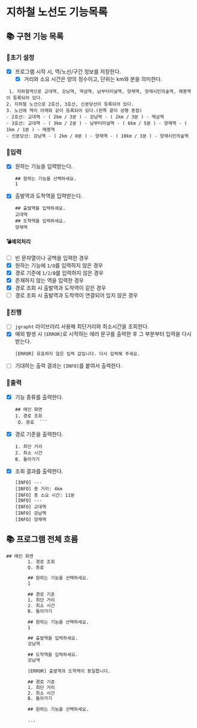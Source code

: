 # 지하철 노선도 기능목록

## 📚 구현 기능 목록

### 💫초기 설정

- [x] 프로그램 시작 시, 역/노선/구간 정보를 저장한다.
    - [x] 거리와 소요 시간은 양의 정수이고, 단위는 km와 분을 의미한다.

```angular2html
 1. 지하철역으로 교대역, 강남역, 역삼역, 남부터미널역, 양재역, 양재시민의숲역, 매봉역이 등록되어 있다.
2. 지하철 노선으로 2호선, 3호선, 신분당선이 등록되어 있다.
3. 노선에 역이 아래와 같이 등록되어 있다.(왼쪽 끝이 상행 종점)
- 2호선: 교대역 - ( 2km / 3분 ) - 강남역 - ( 2km / 3분 ) - 역삼역
- 3호선: 교대역 - ( 3km / 2분 ) - 남부터미널역 - ( 6km / 5분 ) - 양재역 - ( 1km / 1분 ) - 매봉역
- 신분당선: 강남역 - ( 2km / 8분 ) - 양재역 - ( 10km / 3분 ) - 양재시민의숲역
```

### 💫입력

- [x] 원하는 기능을 입력받는다.
  ```
  ## 원하는 기능을 선택하세요.
  1
  ```
- [x] 출발역과 도착역을 입력받는다.
  ```
  ## 출발역을 입력하세요.
  교대역
  ## 도착역을 입력하세요.
  양재역
  ```

#### 💣예외처리

- [ ] 빈 문자열이나 공백을 입력한 경우
- [x] 원하는 기능에 `1/Q`를 입력하지 않은 경우
- [x] 경로 기준에 `1/2/B`를 입력하지 않은 경우
- [x] 존재하지 않는 역을 입력한 경우
- [x] 경로 조회 시 출발역과 도착역이 같은 경우
- [ ] 경로 조회 시 출발역과 도착역이 연결되어 있지 않은 경우

### 💫진행

- [ ] `jgrapht` 라이브러리 사용해 최단거리와 최소시간을 조회한다.
- [x] 예외 발생 시 `[ERROR]`로 시작하는 에러 문구를 출력한 후 그 부분부터 입력을 다시 받는다.
  ```
  [ERROR] 유효하지 않은 입력 값입니다. 다시 입력해 주세요.
  ```
- [ ] 기대하는 출력 결과는 `[INFO]`를 붙여서 출력한다.

### 💫출력

- [x] 기능 종류를 출력한다.
  ```
  ## 메인 화면
  1. 경로 조회
   Q. 종료  ```
- [x] 경로 기준을 출력한다.
  ```## 경로 기준
  1. 최단 거리
  2. 최소 시간
  B. 돌아가기
  ```
- [x] 조회 결과를 출력한다.
  ```
  [INFO] ---
  [INFO] 총 거리: 4km
  [INFO] 총 소요 시간: 11분
  [INFO] ---
  [INFO] 교대역
  [INFO] 강남역
  [INFO] 양재역
  ```

## 📚 프로그램 전체 흐름

```dtd
## 메인 화면
        1. 경로 조회
        Q. 종료

        ## 원하는 기능을 선택하세요.
        1

        ## 경로 기준
        1. 최단 거리
        2. 최소 시간
        B. 돌아가기

        ## 원하는 기능을 선택하세요.
        1

        ## 출발역을 입력하세요.
        강남역

        ## 도착역을 입력하세요.
        강남역

        [ERROR] 출발역과 도착역이 동일합니다.

        ## 경로 기준
        1. 최단 거리
        2. 최소 시간
        B. 돌아가기

        ## 원하는 기능을 선택하세요.

        ...
```
